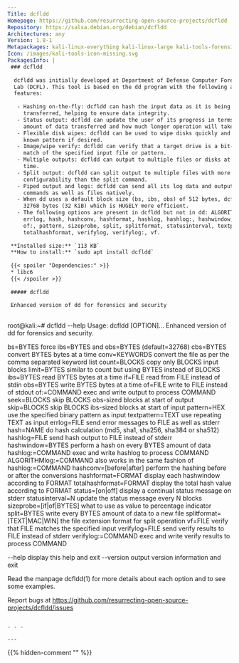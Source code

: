 ```yaml
---
Title: dcfldd
Homepage: https://github.com/resurrecting-open-source-projects/dcfldd
Repository: https://salsa.debian.org/debian/dcfldd
Architectures: any
Version: 1.8-1
Metapackages: kali-linux-everything kali-linux-large kali-tools-forensics 
Icon: /images/kali-tools-icon-missing.svg
PackagesInfo: |
 ### dcfldd
 
  dcfldd was initially developed at Department of Defense Computer Forensics
  Lab (DCFL). This tool is based on the dd program with the following additional
  features:
   
   - Hashing on-the-fly: dcfldd can hash the input data as it is being
     transferred, helping to ensure data integrity.
   - Status output: dcfldd can update the user of its progress in terms of the
     amount of data transferred and how much longer operation will take.
   - Flexible disk wipes: dcfldd can be used to wipe disks quickly and with a
     known pattern if desired.
   - Image/wipe verify: dcfldd can verify that a target drive is a bit-for-bit
     match of the specified input file or pattern.
   - Multiple outputs: dcfldd can output to multiple files or disks at the same
     time.
   - Split output: dcfldd can split output to multiple files with more
     configurability than the split command.
   - Piped output and logs: dcfldd can send all its log data and output to
     commands as well as files natively.
   - When dd uses a default block size (bs, ibs, obs) of 512 bytes, dcfldd uses
     32768 bytes (32 KiB) which is HUGELY more efficient.
   - The following options are present in dcfldd but not in dd: ALGORITHMlog:,
     errlog, hash, hashconv, hashformat, hashlog, hashlog:, hashwindow, limit,
     of:, pattern, sizeprobe, split, splitformat, statusinterval, textpattern,
     totalhashformat, verifylog, verifylog:, vf.
 
 **Installed size:** `113 KB`  
 **How to install:** `sudo apt install dcfldd`  
 
 {{< spoiler "Dependencies:" >}}
 * libc6 
 {{< /spoiler >}}
 
 ##### dcfldd
 
 Enhanced version of dd for forensics and security
 
 ```
 root@kali:~# dcfldd --help
 Usage: dcfldd [OPTION]...
 Enhanced version of dd for forensics and security.
 
   bs=BYTES            force ibs=BYTES and obs=BYTES (default=32768)
   cbs=BYTES           convert BYTES bytes at a time
   conv=KEYWORDS       convert the file as per the comma separated keyword list
   count=BLOCKS        copy only BLOCKS input blocks
   limit=BYTES         similar to count but using BYTES instead of BLOCKS
   ibs=BYTES           read BYTES bytes at a time
   if=FILE             read from FILE instead of stdin
   obs=BYTES           write BYTES bytes at a time
   of=FILE             write to FILE instead of stdout
   of:=COMMAND         exec and write output to process COMMAND
   seek=BLOCKS         skip BLOCKS obs-sized blocks at start of output
   skip=BLOCKS         skip BLOCKS ibs-sized blocks at start of input
   pattern=HEX         use the specified binary pattern as input
   textpattern=TEXT    use repeating TEXT as input
   errlog=FILE         send error messages to FILE as well as stderr
   hash=NAME           do hash calculation (md5, sha1, sha256, sha384 or sha512)
   hashlog=FILE        send hash output to FILE instead of stderr
   hashwindow=BYTES    perform a hash on every BYTES amount of data
   hashlog:=COMMAND    exec and write hashlog to process COMMAND
   ALGORITHMlog:=COMMAND    also works in the same fashion of hashlog:=COMMAND
   hashconv=[before|after]  perform the hashing before or after the conversions
   hashformat=FORMAT        display each hashwindow according to FORMAT
   totalhashformat=FORMAT   display the total hash value according to FORMAT
   status=[on|off]          display a continual status message on stderr
   statusinterval=N         update the status message every N blocks
   sizeprobe=[if|of|BYTES]  what to use as value to percentage indicator
   split=BYTES              write every BYTES amount of data to a new file
   splitformat=[TEXT|MAC|WIN]  the file extension format for split operation
   vf=FILE                  verify that FILE matches the specified input
   verifylog=FILE           send verify results to FILE instead of stderr
   verifylog:=COMMAND       exec and write verify results to process COMMAND
 
   --help              display this help and exit
   --version           output version information and exit
 
 Read the manpage dcfldd(1) for more details about each option and to see
 some examples.
 
 Report bugs at
 https://github.com/resurrecting-open-source-projects/dcfldd/issues
 
 ```
 
 - - -
 
---
```

{{% hidden-comment "<!--Do not edit anything above this line-->" %}}

